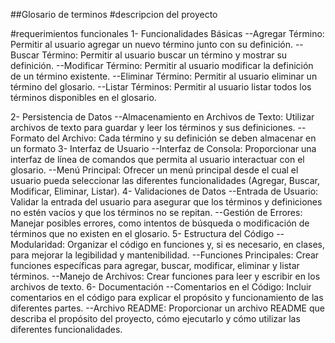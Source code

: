 ##Glosario de terminos
#descripcion del proyecto


#requerimientos funcionales
1- Funcionalidades Básicas
--Agregar Término: Permitir al usuario agregar un nuevo término junto con su definición.
--Buscar Término: Permitir al usuario buscar un término y mostrar su definición.
--Modificar Término: Permitir al usuario modificar la definición de un término existente.
--Eliminar Término: Permitir al usuario eliminar un término del glosario.
--Listar Términos: Permitir al usuario listar todos los términos disponibles en el glosario.

2- Persistencia de Datos
--Almacenamiento en Archivos de Texto: Utilizar archivos de texto para guardar y leer los términos y sus definiciones.
--Formato del Archivo: Cada término y su definición se deben almacenar en un formato
3- Interfaz de Usuario
--Interfaz de Consola: Proporcionar una interfaz de línea de comandos que permita al usuario interactuar con el glosario.
--Menú Principal: Ofrecer un menú principal desde el cual el usuario pueda seleccionar las diferentes funcionalidades (Agregar, Buscar, Modificar, Eliminar, Listar).
4- Validaciones de Datos
--Entrada de Usuario: Validar la entrada del usuario para asegurar que los términos y definiciones no estén vacíos y que los términos no se repitan.
--Gestión de Errores: Manejar posibles errores, como intentos de búsqueda o modificación de términos que no existen en el glosario.
5- Estructura del Código
--Modularidad: Organizar el código en funciones y, si es necesario, en clases, para mejorar la legibilidad y mantenibilidad.
--Funciones Principales: Crear funciones específicas para agregar, buscar, modificar, eliminar y listar términos.
--Manejo de Archivos: Crear funciones para leer y escribir en los archivos de texto.
6- Documentación
--Comentarios en el Código: Incluir comentarios en el código para explicar el propósito y funcionamiento de las diferentes partes.
--Archivo README: Proporcionar un archivo README que describa el propósito del proyecto, cómo ejecutarlo y cómo utilizar las diferentes funcionalidades.
